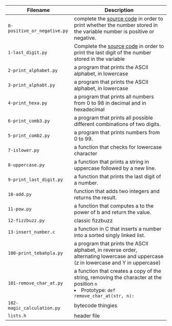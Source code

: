 | Filename | Description |
| -------- | ----------- |
| `0-positive_or_negative.py` | complete the [source code](https://alx-intranet.hbtn.io/rltoken/rkvoXPA-lS3TAaemM9sChg) in order to print whether the number stored in the variable number is positive or negative. |
| `1-last_digit.py` | Complete the [source code](https://alx-intranet.hbtn.io/rltoken/hU682hcMxVchqWAcmh32tA) in order to print the last digit of the number stored in the variable |
| `2-print_alphabet.py` | a program that prints the ASCII alphabet, in lowercase |
| `3-print_alphabt.py` | a program that prints the ASCII alphabet, in lowercase |
| `4-print_hexa.py` | a program that prints all numbers from 0 to 98 in decimal and in hexadecimal |
| `6-print_comb3.py` | a program that prints all possible different combinations of two digits. |
| `5-print_comb2.py` | a program that prints numbers from 0 to 99. |
| `7-islower.py` | a function that checks for lowercase character |
| `8-uppercase.py` | a function that prints a string in uppercase followed by a new line. |
| `9-print_last_digit.py` | a function that prints the last digit of a number. |
| `10-add.py` |  function that adds two integers and returns the result. |
| `11-pow.py` | a function that computes a to the power of b and return the value. |
| `12-fizzbuzz.py` | classic fizzbuzz |
| `13-insert_number.c` | a function in C that inserts a number into a sorted singly linked list. |
| `100-print_tebahpla.py` | a program that prints the ASCII alphabet, in reverse order, alternating lowercase and uppercase (z in lowercase and Y in uppercase)  |
| `101-remove_char_at.py` | a function that creates a copy of the string, removing the character at the position `n` <li>Prototype: `def remove_char_at(str, n):` </li>|
| `102-magic_calculation.py` | bytecode thingies |
| `lists.h` | header file |
